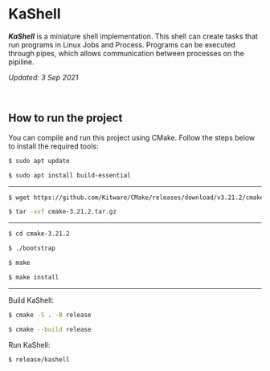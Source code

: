 # **KaShell**

***KaShell*** is a miniature shell implementation. This shell can create tasks 
that run programs in Linux Jobs and Process. Programs can be executed through pipes, 
which allows communication between processes on the pipiline. 

*Updated: 3 Sep 2021*

<br/>

## How to run the project

You can compile and run this project using CMake. Follow the steps below to install the required tools:

```sh
$ sudo apt update
```
```sh
$ sudo apt install build-essential
```

---

```sh
$ wget https://github.com/Kitware/CMake/releases/download/v3.21.2/cmake-3.21.2.tar.gz
```

```sh
$ tar -xvf cmake-3.21.2.tar.gz
```

---

```sh
$ cd cmake-3.21.2
```
```sh
$ ./bootstrap
```
```sh
$ make
```
```sh
$ make install
```

---

Build KaShell:

```sh
$ cmake -S . -B release
```
```sh
$ cmake --build release
```

Run KaShell:
```sh
$ release/kashell
```

<br/>
